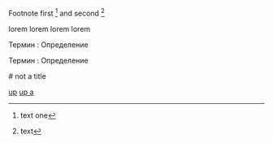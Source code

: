 <!-- anchor -->

<a id="anchor"></a>

<!-- footname -->

Footnote first [^1] and second [^2]

lorem
lorem
lorem
lorem

[^1]: text one
[^2]: text

<!-- Hesh table, ассоцитиарированный список, список определений -->

Термин
: Определение

Термин
: Определение

<!--  -->

\# not a title

[up](#anchor)
<a href="#anchor">up a</a>
